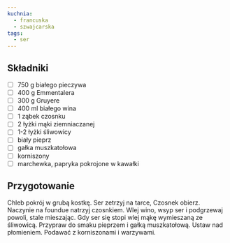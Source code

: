 ```yaml
---
kuchnia:
  - francuska
  - szwajcarska
tags:
  - ser
---
```

## Składniki

* [ ] 750 g białego pieczywa
* [ ] 400 g Emmentalera
* [ ] 300 g Gruyere
* [ ] 400 ml białego wina
* [ ] 1 ząbek czosnku
* [ ] 2 łyżki mąki ziemniaczanej
* [ ] 1-2 łyżki śliwowicy
* [ ] biały pieprz
* [ ] gałka muszkatołowa
* [ ] korniszony
* [ ] marchewka, papryka pokrojone w kawałki

## Przygotowanie

Chleb pokrój w grubą kostkę. Ser zetrzyj na tarce, Czosnek obierz. Naczynie na foundue natrzyj  czosnkiem. Wlej wino, wsyp ser i podgrzewaj powoli, stale mieszając. Gdy ser się stopi wlej mąkę wymieszaną ze śliwowicą. Przypraw do smaku pieprzem i gałką muszkatołową. Ustaw nad płomieniem. Podawać z korniszonami i warzywami.